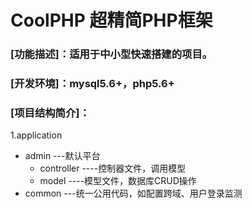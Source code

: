 # CoolPHP 超精简PHP框架
### [功能描述]：适用于中小型快速搭建的项目。
### [开发环境]：mysql5.6+，php5.6+
### [项目结构简介]：
1.application 
   * admin   ---默认平台
     * controller  ----控制器文件，调用模型
     * model  ----模型文件，数据库CRUD操作
   * common  ---统一公用代码，如配置跨域、用户登录监测
